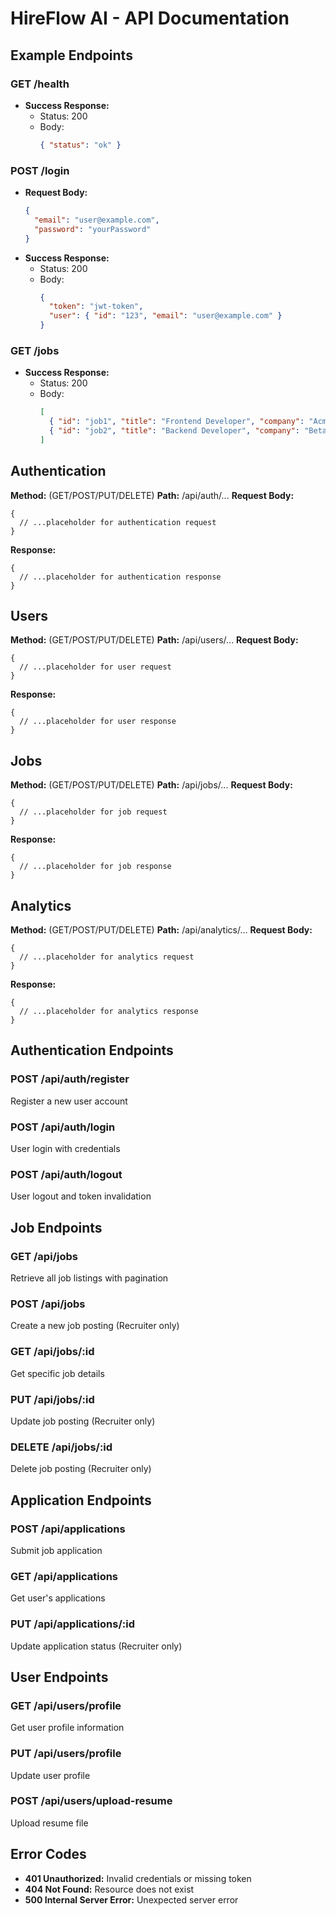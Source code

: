 # HireFlow AI - API Documentation

## Example Endpoints

### GET /health

- **Success Response:**
  - Status: 200
  - Body:
    ```json
    { "status": "ok" }
    ```

### POST /login

- **Request Body:**
  ```json
  {
    "email": "user@example.com",
    "password": "yourPassword"
  }
  ```
- **Success Response:**
  - Status: 200
  - Body:
    ```json
    {
      "token": "jwt-token",
      "user": { "id": "123", "email": "user@example.com" }
    }
    ```

### GET /jobs

- **Success Response:**
  - Status: 200
  - Body:
    ```json
    [
      { "id": "job1", "title": "Frontend Developer", "company": "Acme Corp" },
      { "id": "job2", "title": "Backend Developer", "company": "Beta Inc" }
    ]
    ```

## Authentication

**Method:** (GET/POST/PUT/DELETE)
**Path:** /api/auth/...
**Request Body:**

```
{
  // ...placeholder for authentication request
}
```

**Response:**

```
{
  // ...placeholder for authentication response
}
```

## Users

**Method:** (GET/POST/PUT/DELETE)
**Path:** /api/users/...
**Request Body:**

```
{
  // ...placeholder for user request
}
```

**Response:**

```
{
  // ...placeholder for user response
}
```

## Jobs

**Method:** (GET/POST/PUT/DELETE)
**Path:** /api/jobs/...
**Request Body:**

```
{
  // ...placeholder for job request
}
```

**Response:**

```
{
  // ...placeholder for job response
}
```

## Analytics

**Method:** (GET/POST/PUT/DELETE)
**Path:** /api/analytics/...
**Request Body:**

```
{
  // ...placeholder for analytics request
}
```

**Response:**

```
{
  // ...placeholder for analytics response
}
```

## Authentication Endpoints

### POST /api/auth/register

Register a new user account

### POST /api/auth/login

User login with credentials

### POST /api/auth/logout

User logout and token invalidation

## Job Endpoints

### GET /api/jobs

Retrieve all job listings with pagination

### POST /api/jobs

Create a new job posting (Recruiter only)

### GET /api/jobs/:id

Get specific job details

### PUT /api/jobs/:id

Update job posting (Recruiter only)

### DELETE /api/jobs/:id

Delete job posting (Recruiter only)

## Application Endpoints

### POST /api/applications

Submit job application

### GET /api/applications

Get user's applications

### PUT /api/applications/:id

Update application status (Recruiter only)

## User Endpoints

### GET /api/users/profile

Get user profile information

### PUT /api/users/profile

Update user profile

### POST /api/users/upload-resume

Upload resume file

## Error Codes

- **401 Unauthorized:** Invalid credentials or missing token
- **404 Not Found:** Resource does not exist
- **500 Internal Server Error:** Unexpected server error

